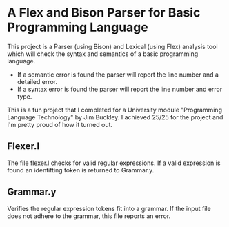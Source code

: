 A Flex and Bison Parser for Basic Programming Language
=====================
This project is a Parser (using Bison) and Lexical (using Flex) analysis tool which will check the syntax and semantics of a basic programming language. 
- If a semantic error is found the parser will report the line number and a detailed error. 
- If a syntax error is found the parser will report the line number and error type.

This is a fun project that I completed for a University module "Programming Language Technology" by Jim Buckley. I achieved 25/25 for the project and I'm pretty proud of how it turned out.

Flexer.l
--------
The file flexer.l checks for valid regular expressions. If a valid expression is found an identifting token is returned to Grammar.y.

Grammar.y
---------
Verifies the regular expression tokens fit into a grammar. If the input file does not adhere to the grammar, this file reports an error.
